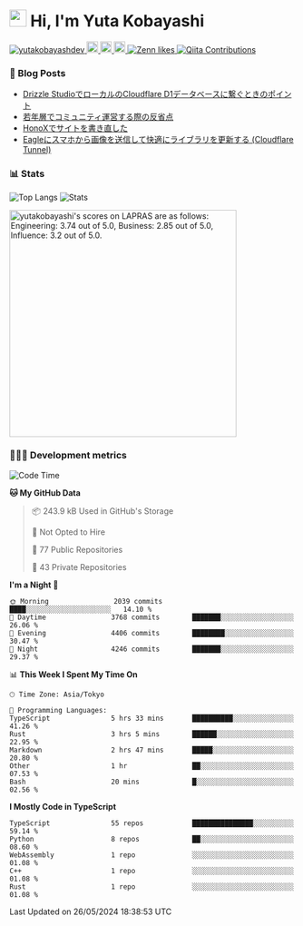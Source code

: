 <h1><img src="https://emojis.slackmojis.com/emojis/images/1613942336/14158/balloons.gif?1613942336" width="30"/> Hi, I'm Yuta Kobayashi</h1>

<p align="left"> 
  <a href="https://github.com/yutakobayashidev/yutakobayashidev/">
    <img src="https://komarev.com/ghpvc/?username=yutakobayashdev" alt="yutakobayashdev" />
  </a>
  <a href="https://mastodon.social/@yutakobayashi">
    <img height="20" src="https://img.shields.io/mastodon/follow/107202517736161782?domain=https%3A%2F%2Fmastodon.social&label=Mastodon&logo=mastodon&style=plastic" />
  </a>
  <a href="https://github.com/yutakobayashidev">
    <img height="20" src="https://img.shields.io/github/followers/yutakobayashidev?label=follow&logo=github&style=flat" />
  </a>
  <a href="https://www.reddit.com/user/yutakobayashi">
    <img height="20" src="https://img.shields.io/reddit/user-karma/combined/yutakobayashi?label=Reddit&logo=reddit&style=flat" />
  </a>
  <a href="https://zenn.dev/yutakobayashi">
    <img src="https://badgen.org/img/zenn/yutakobayashi/likes?style=plastic" alt="Zenn likes" />
  </a>
  <a href="https://qiita.com/yutakobayashi">
    <img src="https://badgen.org/img/qiita/yutakobayashi/contributions?style=plastic" alt="Qiita Contributions" />
  </a>
</p>

### 📕 Blog Posts

<!-- BLOG-POST-LIST:START -->
- [Drizzle StudioでローカルのCloudflare D1データベースに繋ぐときのポイント](https://zenn.dev/hanabi_rest/articles/drizzle-kit-d1)
- [若年層でコミュニティ運営する際の反省点](https://yutakobayashi.dev/blog/junior-community)
- [HonoXでサイトを書き直した](https://yutakobayashi.dev/blog/honox)
- [Eagleにスマホから画像を送信して快適にライブラリを更新する &lpar;Cloudflare Tunnel&rpar;](https://zenn.dev/yutakobayashi/articles/eagle-cf-tunnel)
<!-- BLOG-POST-LIST:END -->

### 📊 Stats

![Top Langs](https://github-readme-stats.vercel.app/api/top-langs/?username=yutakobayashidev)
![Stats](https://github-readme-stats.vercel.app/api?username=yutakobayashidev&count_private=true&show_icons=true&line_height=40)

<!--START_SECTION:lapras-card-->
<p ><a href="https://lapras.com/public/yutakobayashi" target="_blank" rel="noopener noreferrer"><img alt="yutakobayashi's scores on LAPRAS are as follows: Engineering: 3.74 out of 5.0, Business: 2.85 out of 5.0, Influence: 3.2 out of 5.0." src="https://lapras-card-generator.vercel.app/api/svg?e=3.74&b=2.85&i=3.2&b1=%23020e27&b2=%230e5593&i1=%2303102f&i2=%231688bf&l=en" width="400" ></a></p>
<!--END_SECTION:lapras-card-->

### 👩🏻‍💻 Development metrics

<!--START_SECTION:waka-->
![Code Time](http://img.shields.io/badge/Code%20Time-2%2C888%20hrs%2017%20mins-blue)

**🐱 My GitHub Data** 

> 📦 243.9 kB Used in GitHub's Storage 
 > 
> 🚫 Not Opted to Hire
 > 
> 📜 77 Public Repositories 
 > 
> 🔑 43 Private Repositories 
 > 
**I'm a Night 🦉** 

```text
🌞 Morning                2039 commits        ████░░░░░░░░░░░░░░░░░░░░░   14.10 % 
🌆 Daytime                3768 commits        ███████░░░░░░░░░░░░░░░░░░   26.06 % 
🌃 Evening                4406 commits        ████████░░░░░░░░░░░░░░░░░   30.47 % 
🌙 Night                  4246 commits        ███████░░░░░░░░░░░░░░░░░░   29.37 % 
```


📊 **This Week I Spent My Time On** 

```text
🕑︎ Time Zone: Asia/Tokyo

💬 Programming Languages: 
TypeScript               5 hrs 33 mins       ██████████░░░░░░░░░░░░░░░   41.26 % 
Rust                     3 hrs 5 mins        ██████░░░░░░░░░░░░░░░░░░░   22.95 % 
Markdown                 2 hrs 47 mins       █████░░░░░░░░░░░░░░░░░░░░   20.80 % 
Other                    1 hr                ██░░░░░░░░░░░░░░░░░░░░░░░   07.53 % 
Bash                     20 mins             █░░░░░░░░░░░░░░░░░░░░░░░░   02.56 % 
```

**I Mostly Code in TypeScript** 

```text
TypeScript               55 repos            ███████████████░░░░░░░░░░   59.14 % 
Python                   8 repos             ██░░░░░░░░░░░░░░░░░░░░░░░   08.60 % 
WebAssembly              1 repo              ░░░░░░░░░░░░░░░░░░░░░░░░░   01.08 % 
C++                      1 repo              ░░░░░░░░░░░░░░░░░░░░░░░░░   01.08 % 
Rust                     1 repo              ░░░░░░░░░░░░░░░░░░░░░░░░░   01.08 % 
```




 Last Updated on 26/05/2024 18:38:53 UTC
<!--END_SECTION:waka-->
